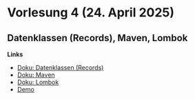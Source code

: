 # Vorlesung 4 (24. April 2025)

## Datenklassen (Records), Maven, Lombok

**Links**

- [Doku: Datenklassen (Records)](https://jappuccini.github.io/java-docs/production/documentation/records)
- [Doku: Maven](https://jappuccini.github.io/java-docs/production/documentation/maven)
- [Doku: Lombok](https://jappuccini.github.io/java-docs/production/documentation/lombok)
- [Demo](https://github.com/appenmaier/java_wwibe224/blob/main/src/main/java/main/D31_DataClasses.java)
